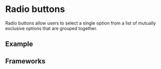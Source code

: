 <script setup>
  import Vue from './vue.md';
  import React from './react.md';
</script>

# Radio buttons

Radio buttons allow users to select a single option from a list of mutually exclusive options that are grouped together.

<components-status react='released' vue='released' />

## Example

<theme-switcher />

<radiobuttons-example />

## Frameworks

<tabs-content>
  <template #react>
   <react />
  </template>
  <template #vue>
    <vue />
  </template>
  <template #elements>
  </template>
</tabs-content>